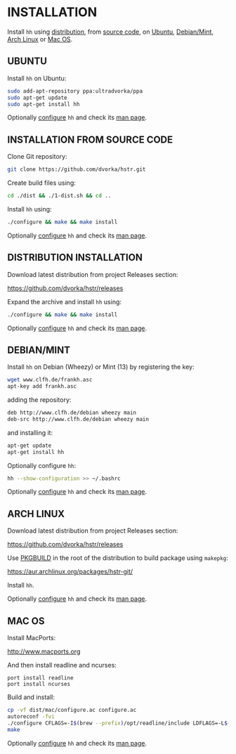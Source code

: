 INSTALLATION
============
Install `hh` using [distribution](#distribution-installation), from [source code](#installation-from-source-code),
on [Ubuntu](#ubuntu), [Debian/Mint](#debianmint), [Arch Linux](#arch-linux)
or [Mac OS](#mac-os).


UBUNTU
------
Install `hh` on Ubuntu:
```bash
sudo add-apt-repository ppa:ultradvorka/ppa
sudo apt-get update
sudo apt-get install hh
```
Optionally [configure](CONFIGURATION.md) `hh` and check its [man page](README.md#documentation).


INSTALLATION FROM SOURCE CODE
-----------------------------
Clone Git repository:
```bash
git clone https://github.com/dvorka/hstr.git
```
Create build files using:
```bash
cd ./dist && ./1-dist.sh && cd ..
```
Install `hh` using:
```bash
./configure && make && make install
```
Optionally [configure](CONFIGURATION.md) `hh` and check its [man page](README.md#documentation).


DISTRIBUTION INSTALLATION
-------------------------
Download latest distribution from project Releases section:

https://github.com/dvorka/hstr/releases

Expand the archive and install `hh` using:
```bash
./configure && make && make install
```
Optionally [configure](CONFIGURATION.md) `hh` and check its [man page](README.md#documentation).


DEBIAN/MINT
-----------
Install `hh` on Debian (Wheezy) or Mint (13) by registering the key:
```bash
wget www.clfh.de/frankh.asc
apt-key add frankh.asc
```
adding the repository:
```bash
deb http://www.clfh.de/debian wheezy main
deb-src http://www.clfh.de/debian wheezy main
```
and installing it:
```bash
apt-get update
apt-get install hh
```
Optionally configure `hh`:
```bash
hh --show-configuration >> ~/.bashrc
```
Optionally [configure](CONFIGURATION.md) `hh` and check its [man page](README.md#documentation).


ARCH LINUX
----------
Download latest distribution from project Releases section:

https://github.com/dvorka/hstr/releases

Use [PKGBUILD](https://wiki.archlinux.org/index.php/PKGBUILD) in the root of the distribution to build package using `makepkg`:

https://aur.archlinux.org/packages/hstr-git/

Install `hh`.

Optionally [configure](CONFIGURATION.md) `hh` and check its [man page](README.md#documentation).


MAC OS
------
Install MacPorts:

   http://www.macports.org

And then install readline and ncurses:

```
port install readline
port install ncurses
```

Build and install:
```bash
cp -vf dist/mac/configure.ac configure.ac
autoreconf -fvi
./configure CFLAGS=-I$(brew --prefix)/opt/readline/include LDFLAGS=-L$(brew --prefix)/opt/readline/lib
make
```

Optionally [configure](CONFIGURATION.md) `hh` and check its [man page](README.md#documentation).
